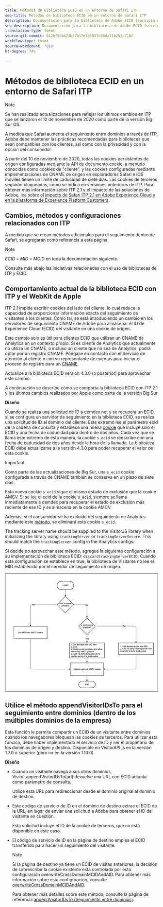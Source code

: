 ```yaml
---
title: Métodos de biblioteca ECID en un entorno de Safari ITP
seo-title: Métodos de biblioteca ECID en un entorno de Safari ITP
description: Documentación para la biblioteca de Adobe ECID (servicio de ID).
seo-description: Documentación para la biblioteca de Adobe ECID (servicio de ID).
translation-type: tm+mt
source-git-commit: 012bf5db473b37b17e7af957c08da71b253c718f
workflow-type: tm+mt
source-wordcount: '810'
ht-degree: 74%

---
```



# Métodos de biblioteca ECID en un entorno de Safari ITP

>[!NOTE]
>
>Se han realizado actualizaciones para reflejar los últimos cambios en ITP que se lanzaron el 12 de noviembre de 2020 como parte de la versión Big Sur OS.

A medida que Safari aumenta el seguimiento entre dominios a través de ITP, Adobe debe mantener las prácticas recomendadas para bibliotecas que sean compatibles con los clientes, así como con la privacidad y con la opción del consumidor.

A partir del 10 de noviembre de 2020, todas las cookies persistentes de origen configuradas mediante la API de documento.cookie, a menudo conocidas como cookies de &quot;cliente&quot;, y las cookies configuradas mediante implementaciones de CNAME de origen en exploradores Safari e iOS móviles tienen un límite de caducidad de siete días. Las cookies de terceros seguirán bloqueadas, como se indica en versiones anteriores de ITP. Para obtener más información sobre ITP 2.1 y el impacto de las soluciones de Adobe, lea sobre [el impacto de Safari ITP 2.1 en Adobe Experience Cloud y en la plataforma de Experience Platform Customers](https://medium.com/adobetech/safari-itp-2-1-impact-on-adobe-experience-cloud-customers-9439cecb55ac).

## Cambios, métodos y configuraciones relacionados con ITP

A medida que se crean métodos adicionales para el seguimiento dentro de Safari, se agregarán como referencia a esta página.

>[!NOTE]
>
>*ECID* = *MID* = *MCID* en toda la documentación siguiente.

Consulte más abajo las iniciativas relacionadas con el uso de bibliotecas de ITP y ECID.

## Comportamiento actual de la biblioteca ECID con ITP y el WebKit de Apple

ITP 2.1 impide escribir cookies del lado del cliente, lo cual reduce la capacidad de proporcionar información exacta del seguimiento de visitantes a los clientes. Como tal, se está introduciendo un cambio en los servidores de seguimiento CNAME de Adobe para almacenar el ID de Experience Cloud (ECID) del visitante en una cookie de origen.

Este cambio solo es útil para clientes ECID que utilizan un CNAME de Analytics en un contexto propio. Si es cliente de Analytics que actualmente no utiliza un CNAME, o incluso un cliente que no sea de Analytics, podrá optar por un registro CNAME. Póngase en contacto con el Servicio de atención al cliente o con su representante de cuentas para iniciar el proceso de registro para un [CNAME](https://docs.adobe.com/content/help/es-ES/core-services/interface/ec-cookies/cookies-first-party.html).

Actualice a la biblioteca ECID versión 4.3.0 (o posterior) para aprovechar este cambio.

A continuación se describe cómo se comporta la biblioteca ECID con ITP 2.1 y los últimos cambios realizados por Apple como parte de la versión Big Sur

**Diseño**

Cuando se realiza una solicitud de ID a demdex.net y se recupera un ECID, si se configura un servidor de seguimiento en la biblioteca ECID, se realiza una solicitud de ID al dominio del cliente. Este extremo lee el parámetro ecid de la cadena de consulta y establece una nueva [cookie](/help/introduction/cookies.md) que incluye solo el ECID y una fecha de caducidad para dentro de dos años. Cada vez que se llama este extremo de esta manera, la cookie `s_ecid` se reescribe con una fecha de caducidad de dos años desde la hora de la llamada. La biblioteca ECID debe actualizarse a la versión 4.3.0 para poder recuperar el valor de esta cookie.

>[!IMPORTANT]
>
>Como parte de las actualizaciones de Big Sur, una `s_ecid` cookie configurada a través de CNAME también se conserva en un plazo de siete días.

Esta nueva cookie `s_ecid` sigue el mismo estado de exclusión que la cookie AMCV. Si se lee el ecid de la cookie `s_ecid`, siempre se llama inmediatamente a demdex para recuperar el estado de exclusión más reciente de ese ID y se almacena en la cookie AMCV.

Además, si el consumidor se ha excluido del seguimiento de Analytics mediante este [método](https://docs.adobe.com/content/help/es-ES/analytics/implementation/js/opt-out.html), se eliminará esta cookie `s_ecid`.

The tracking server name should be supplied to the VisitorJS library when initializing the library using `trackingServer` or `trackingServerSecure`. This should match the `trackingServer` config in the Analytics configs.

Si decide no aprovechar este método, agregue la siguiente configuración a su implementación de biblioteca ECID: `discardtrackingServerECID`. Cuando esta configuración se establece en true, la biblioteca de Visitante no lee el MID establecido por el servidor de seguimiento de origen.

![](assets/itp-proposal-v1.png)

## Utilice el método appendVisitorIDsTo para el seguimiento entre dominios (dentro de los múltiples dominios de la empresa)

Esta función le permite compartir un ECID de un visitante entre dominios cuando los navegadores bloquean las cookies de terceros. Para utilizar esta función, debe haber implementado el servicio de ID y ser el propietario de los dominios de origen y destino. Disponible en VisitorAPI.js en la versión 1.7.0 o superior (pero no en la versión 1.10.0).

**Diseño**

* Cuando un visitante navega a sus otros dominios, Visitor.appendVisitorIDsTo(url) devuelve una URL con ECID adjunta como parámetro de consulta.

   Utilice esta URL para redireccionar desde el dominio original al dominio de destino.

* Este código de servicio de ID en el dominio de destino extrae el ECID de la URL, en lugar de enviar una solicitud a Adobe para obtener el ID del visitante en cuestión.

   Esta solicitud incluye el ID de la cookie de terceros, que no está disponible en este caso.

* El código de servicio de ID en la página de destino emplea el ECID transferido para hacer un seguimiento del visitante.

   >[!NOTE]
   >Si la página de destino ya tiene un ECID de visitas anteriores, la decisión de sobrescribir la cookie existente está controlada por esta configuración overwriteCrossDomainMCIDAndAID. Para obtener más información sobre esta configuración, consulte [overwriteCrossDomainMCIDAndAID](/help/library/function-vars/overwrite-visitor-id.md).
   >
   >Para obtener más detalles sobre este método, consulte la página de referencia [appendVisitorIDsTo (Seguimiento entre dominios)](/help/library/get-set/appendvisitorid.md).
